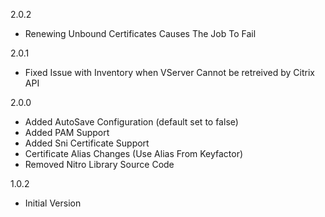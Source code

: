2.0.2
* Renewing Unbound Certificates Causes The Job To Fail
  
2.0.1
* Fixed Issue with Inventory when VServer Cannot be retreived by Citrix API

2.0.0
* Added AutoSave Configuration (default set to false)
* Added PAM Support
* Added Sni Certificate Support
* Certificate Alias Changes (Use Alias From Keyfactor)
* Removed Nitro Library Source Code

1.0.2
* Initial Version
